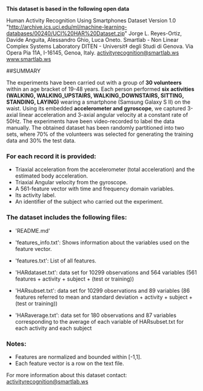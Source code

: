 **This dataset is based in the following open data**


Human Activity Recognition Using Smartphones Dataset
Version 1.0
"http://archive.ics.uci.edu/ml/machine-learning-databases/00240/UCI%20HAR%20Dataset.zip"
Jorge L. Reyes-Ortiz, Davide Anguita, Alessandro Ghio, Luca Oneto.
Smartlab - Non Linear Complex Systems Laboratory
DITEN - Universit‡ degli Studi di Genova.
Via Opera Pia 11A, I-16145, Genoa, Italy.
activityrecognition@smartlab.ws
www.smartlab.ws

##SUMMARY

The experiments have been carried out with a group of **30 volunteers** within an age bracket of 19-48 years. Each person performed **six activities (WALKING, WALKING_UPSTAIRS, WALKING_DOWNSTAIRS, SITTING, STANDING, LAYING)** wearing a smartphone (Samsung Galaxy S II) on the waist. Using its embedded **accelerometer and gyroscope**, we captured 3-axial linear acceleration and 3-axial angular velocity at a constant rate of 50Hz. The experiments have been video-recorded to label the data manually. The obtained dataset has been randomly partitioned into two sets, where 70% of the volunteers was selected for generating the training data and 30% the test data. 



### For each record it is provided:


- Triaxial acceleration from the accelerometer (total acceleration) and the estimated body acceleration.
- Triaxial Angular velocity from the gyroscope. 
- A 561-feature vector with time and frequency domain variables. 
- Its activity label. 
- An identifier of the subject who carried out the experiment.

### The dataset includes the following files:


- 'README.md'

- 'features_info.txt': Shows information about the variables used on the feature vector.

- 'features.txt': List of all features.

- 'HARdataset.txt': data set for 10299 observations and 564 variables (561 features + activity + subject + (test or training))

- 'HARsubset.txt': data set for 10299 observations and 89 variables 
      (86 features referred to mean and standard deviation + activity + subject + (test or training))

- 'HARaverage.txt': data set for 180 observations and 87 variables corresponding to the average of each variable of HARsubset.txt
    for each activity and each subject
      



### Notes: 

- Features are normalized and bounded within [-1,1].
- Each feature vector is a row on the text file.

For more information about this dataset contact: activityrecognition@smartlab.ws


